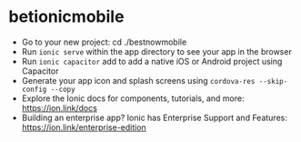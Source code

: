 # betionicmobile


- Go to your new project: cd ./bestnowmobile
- Run `ionic serve` within the app directory to see your app in the browser
- Run `ionic capacitor` add to add a native iOS or Android project using Capacitor
- Generate your app icon and splash screens using `cordova-res --skip-config --copy`
- Explore the Ionic docs for components, tutorials, and more: https://ion.link/docs
- Building an enterprise app? Ionic has Enterprise Support and Features: https://ion.link/enterprise-edition

